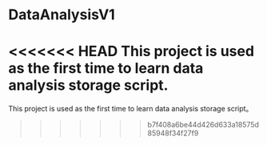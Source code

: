 # DataAnalysisV1
<<<<<<< HEAD
This project is used as the first time to learn data analysis storage script.
=======
This project is used as the first time to learn data analysis storage script。
>>>>>>> b7f408a6be44d426d633a18575d85948f34f27f9
